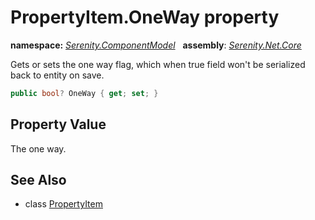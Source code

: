 # PropertyItem.OneWay property
**namespace:** *[Serenity.ComponentModel](../../README.md#serenity.componentmodel-namespace)*   **assembly**: *[Serenity.Net.Core](../../README.md)*

Gets or sets the one way flag, which when true field won't be serialized back to entity on save.

```csharp
public bool? OneWay { get; set; }
```

## Property Value

The one way.

## See Also

* class [PropertyItem](../PropertyItem.md)